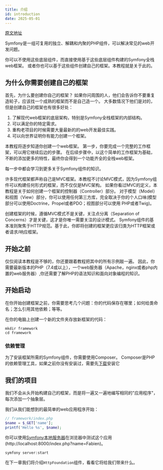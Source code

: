 ```yaml
---
title: 介绍
id: introduction
date: 2025-05-01
---
```


[原文地址](https://symfony.com/doc/current/create_framework/introduction.html)

Symfony是一组可复用的独立、解耦和内聚的PHP组件，可以解决常见的web开发问题。

你可以不使用这些底层组件，而直接使用基于这些底层组件构建的Symfony全栈web框架。
或者你也可以基于这些组件创建自己的框架。本教程就是关于此的。

## 为什么你需要创建自己的框架
首先，为什么要创建你自己的框架？
如果你问周围的人，他们会告诉你不要重复造轮子，应该找一个成熟的框架而不是自己造一个。
大多数情况下他们是对的，但是创建自己的框架也有很多好处：
1. 了解现代web框架的底层架构，特别是Symfony全栈框架的内部结构。
2. 可以满足你的特定需求。
3. 重构老项目的时候需要大量最新的的web开发最佳实践。
4. 可以向世界证明你有能力创建一个框架。

本教程将逐步知道你创建一个web框架。
第一步，你要完成一个完整的工作框架，可以用它继续后边的步骤。
在后续步骤中，以这个简单的工作框架为基础，不断的添加更多的特性，最终你会得到一个功能齐全的全栈web框架。

每一步中都会学习到更多关于Symfony组件的知识。

许多现代框架都声称自己是MVC框架。本教程不讨论MVC模式，因为Symfony组件可以构建任何形式的框架，而不仅仅是MVC架构。
如果你看过MVC的定义，本教程是关于如何创建一个框架的控制器（Controller）部分。
对于模型（Model）和视图（View）部分，你可以使用任何第三方库，完全取决于你的个人口味(模型部分可以使用Doctrine，Propel或者PDO；视图部分可以使用 PHP或者Twig)。

创建框架的时候，遵循MVC模式不是关键，关注点分离（Separation of Concerns）才是关键，这才是你唯一需要关注的设计模式。
Symfony组件的基本准则聚焦于HTTP规范。基于此，你即将创建的框架更应该归类为HTTP框架或者请求/响应框架。

## 开始之前
仅仅阅读本教程是不够的，你还要跟着教程把其中的所有示例敲一遍。
因此，你需要最新版本的PHP（7.4或以上），一个web服务器（Apache，nginx或者php内置的web服务器）,你还需要了解PHP的语法知识和面向对象编程的知识。

## 开始启动
在你开始创建框架之前，你需要思考几个问题：你的代码保存在哪里；如何给类命名；怎么引用其他依赖；等等。

在你的电脑上创建一个新的文件夹存放新框架的代码：
```
mkdir framework
cd framework
```
### 依赖管理
为了安装框架所需的Symfony组件，你需要使用Composer。
Composer是PHP的依赖管理工具，如果之前你没有安装过，需要先[下载](https://getcomposer.org/download/)安装它

## 我们的项目

我们不会从头开始构建自己的框架，而是将一遍又一遍地编写相同的"应用程序"，每次添加一个抽象层。

我们从我们能想到的最简单的web应用程序开始：
```php
// framework/index.php
$name = $_GET['name'];
printf('Hello %s', $name);
```
你可以使用[Symfony本地服务器](https://symfony.com/doc/current/setup/symfony_server.html)在浏览器中测试这个应用
(http://localhost:8000/index.php?name=Fabien)。
```
symfony server:start
```
在下一章我们将介绍`HttpFoundation`组件，看看它将给我们带来什么。